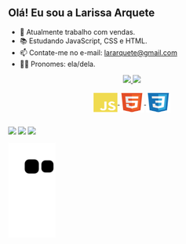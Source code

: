 ## Olá! Eu sou a Larissa Arquete

- 🔭 Atualmente trabalho com vendas.
- 📚 Estudando JavaScript, CSS e HTML.
- 📫 Contate-me no e-mail: lararquete@gmail.com
- 🧚‍♀ Pronomes: ela/dela.

<div align="center">
  <a href="https://github.com/rafaballerini">
  <img height="150em" src="https://github-readme-stats.vercel.app/api?username=larissarquete&show_icons=true&theme=radical&include_all_commits=true"/>
   <img height="130em"   src="https://github-readme-stats.vercel.app/api/top-langs/?username=larissarquete&layout=compact&langs_count=7&theme=radical"/>
</div>
  
  <br/>
  
  <div align="center" >
  <img align="center"alt="Larissa-Js" height="40" width="50" src="https://raw.githubusercontent.com/devicons/devicon/master/icons/javascript/javascript-plain.svg">
  <img align="center" alt="Larissa-HTML" height="40" width="50" src="https://raw.githubusercontent.com/devicons/devicon/master/icons/html5/html5-original.svg">
  <img align="center" alt="Larissa-CSS" height="40" width="50" src="https://raw.githubusercontent.com/devicons/devicon/master/icons/css3/css3-original.svg">
</div>
  
 ##
  

 <div>
    <a href="https://www.instagram.com/larissa.arquette/" target="_blank"><img src="https://img.shields.io/badge/-Instagram-%23E4405F?style=for-the-badge&logo=instagram&logoColor=white" target="_blank"></a>
 <a href="https://discord.gg/wagxzStdcR" target="_blank"><img src="https://img.shields.io/badge/Discord-7289DA?style=for-the-badge&logo=discord&logoColor=white" target="_blank"></a> 
  <a href = "mailto:lararquete@gmail.com"><img src="https://img.shields.io/badge/-Gmail-%23333?style=for-the-badge&logo=gmail&logoColor=white" target="_blank"></a>
  
<!--   <a href="https://www.linkedin.com/in/rafaella-ballerini-45875016a" target="_blank"><img src="https://img.shields.io/badge/-LinkedIn-%230077B5?style=for-the-badge&logo=linkedin&logoColor=white" target="_blank"></a> -->
 </div>
  
 ![Snake animation](https://github.com/larissarquete/larissarquete/blob/output/github-contribution-grid-snake.svg)
